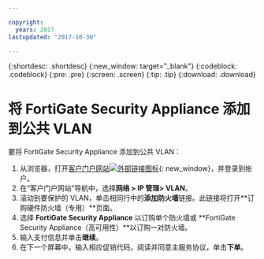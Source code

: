 ```yaml
---

copyright:
  years: 2017
lastupdated: "2017-10-30"

---
```


{:shortdesc: .shortdesc}
{:new_window: target="_blank"}
{:codeblock: .codeblock}
{:pre: .pre}
{:screen: .screen}
{:tip: .tip}
{:download: .download}

# 将 FortiGate Security Appliance 添加到公共 VLAN

要将 FortiGate Security Appliance 添加到公共 VLAN：

1. 从浏览器，打开[客户门户网站![外部链接图标](../../icons/launch-glyph.svg "外部链接图标")](https://control.softlayer.com/){: new_window}，并登录到帐户。
2. 在“客户门户网站”导航中，选择**网络 > IP 管理> VLAN**。
3. 滚动到要保护的 VLAN，单击相同行中的**添加防火墙**链接。此链接将打开**订购硬件防火墙（专用）**页面。
4. 选择 **FortiGate Security Appliance** 以订购单个防火墙或 **FortiGate Security Appliance（高可用性）**以订购一对防火墙。 
5. 输入支付信息并单击**继续**。
6. 在下一个屏幕中，输入相应促销代码，阅读并同意主服务协议，单击**下单**。 
